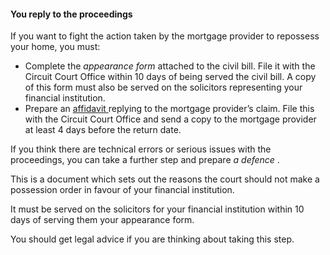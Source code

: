 ####  **You reply to the proceedings**

If you want to fight the action taken by the mortgage provider to repossess
your home, you must:

  * Complete the _appearance form_ attached to the civil bill. File it with the Circuit Court Office within 10 days of being served the civil bill. A copy of this form must also be served on the solicitors representing your financial institution. 
  * Prepare an [ affidavit ](/en/justice/witnesses/affidavit/) replying to the mortgage provider’s claim. File this with the Circuit Court Office and send a copy to the mortgage provider at least 4 days before the return date. 

If you think there are technical errors or serious issues with the
proceedings, you can take a further step and prepare _a defence_ .

This is a document which sets out the reasons the court should not make a
possession order in favour of your financial institution.

It must be served on the solicitors for your financial institution within 10
days of serving them your appearance form.

You should get legal advice if you are thinking about taking this step.
